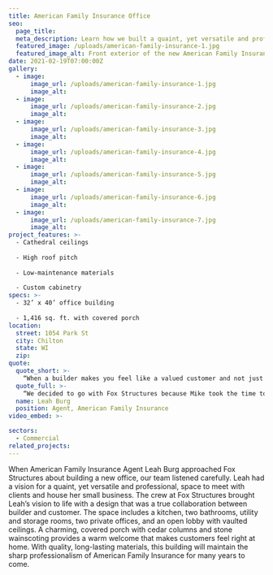 ```yaml
---
title: American Family Insurance Office
seo:
  page_title:
  meta_description: Learn how we built a quaint, yet versatile and professional, space for American Family Insurance Agent Leah Burg to meet with clients and house her small business.
  featured_image: /uploads/american-family-insurance-1.jpg
  featured_image_alt: Front exterior of the new American Family Insurance office for Lean Burg in Chilton, WI
date: 2021-02-19T07:00:00Z
gallery: 
  - image: 
      image_url: /uploads/american-family-insurance-1.jpg
      image_alt:
  - image: 
      image_url: /uploads/american-family-insurance-2.jpg
      image_alt:
  - image: 
      image_url: /uploads/american-family-insurance-3.jpg
      image_alt:
  - image: 
      image_url: /uploads/american-family-insurance-4.jpg
      image_alt:
  - image: 
      image_url: /uploads/american-family-insurance-5.jpg
      image_alt:
  - image: 
      image_url: /uploads/american-family-insurance-6.jpg
      image_alt:
  - image: 
      image_url: /uploads/american-family-insurance-7.jpg
      image_alt:
project_features: >-
  - Cathedral ceilings
  
  - High roof pitch
  
  - Low-maintenance materials
  
  - Custom cabinetry
specs: >-
  - 32’ x 40’ office building
  
  - 1,416 sq. ft. with covered porch
location:
  street: 1054 Park St
  city: Chilton
  state: WI
  zip:
quote:
  quote_short: >-
    “When a builder makes you feel like a valued customer and not just another project, it makes the world of difference. Fox Structures just seemed to be very flexible, making sure the customer is their priority.”
  quote_full: >-
    “We decided to go with Fox Structures because Mike took the time to listen to our vision for the building. When a builder makes you feel like a valued customer and not just another project, it makes a world of difference. Fox Structures just seemed to be very flexible, making sure the customer is their priority. I would recommend Fox Structures to others.”
  name: Leah Burg
  position: Agent, American Family Insurance
video_embed: >-

sectors:
  - Commercial
related_projects: 
---
```


When American Family Insurance Agent Leah Burg approached Fox Structures about building a new office, our team listened carefully. Leah had a vision for a quaint, yet versatile and professional, space to meet with clients and house her small business. The crew at Fox Structures brought Leah’s vision to life with a design that was a true collaboration between builder and customer. The space includes a kitchen, two bathrooms, utility and storage rooms, two private offices, and an open lobby with vaulted ceilings. A charming, covered porch with cedar columns and stone wainscoting provides a warm welcome that makes customers feel right at home. With quality, long-lasting materials, this building will maintain the sharp professionalism of American Family Insurance for many years to come.
